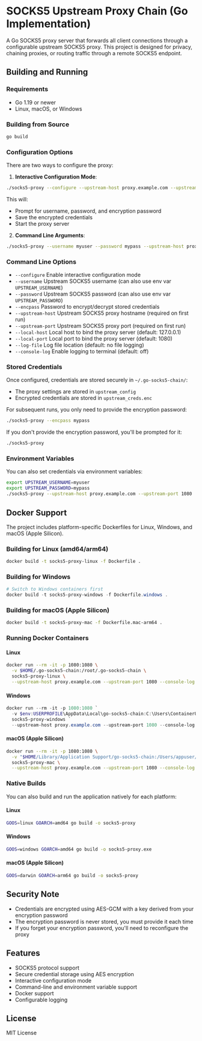 # SOCKS5 Upstream Proxy Chain (Go Implementation)

A Go SOCKS5 proxy server that forwards all client connections through a configurable upstream SOCKS5 proxy. This project is designed for privacy, chaining proxies, or routing traffic through a remote SOCKS5 endpoint.

## Building and Running

### Requirements
- Go 1.19 or newer
- Linux, macOS, or Windows

### Building from Source
```sh
go build
```

### Configuration Options

There are two ways to configure the proxy:

1. **Interactive Configuration Mode**:
```sh
./socks5-proxy --configure --upstream-host proxy.example.com --upstream-port 1080
```
This will:
- Prompt for username, password, and encryption password
- Save the encrypted credentials
- Start the proxy server

2. **Command Line Arguments**:
```sh
./socks5-proxy --username myuser --password mypass --upstream-host proxy.example.com --upstream-port 1080
```

### Command Line Options
- `--configure`        Enable interactive configuration mode
- `--username`        Upstream SOCKS5 username (can also use env var `UPSTREAM_USERNAME`)
- `--password`        Upstream SOCKS5 password (can also use env var `UPSTREAM_PASSWORD`)
- `--encpass`         Password to encrypt/decrypt stored credentials
- `--upstream-host`   Upstream SOCKS5 proxy hostname (required on first run)
- `--upstream-port`   Upstream SOCKS5 proxy port (required on first run)
- `--local-host`      Local host to bind the proxy server (default: 127.0.0.1)
- `--local-port`      Local port to bind the proxy server (default: 1080)
- `--log-file`        Log file location (default: no file logging)
- `--console-log`     Enable logging to terminal (default: off)

### Stored Credentials
Once configured, credentials are stored securely in `~/.go-socks5-chain/`:
- The proxy settings are stored in `upstream_config`
- Encrypted credentials are stored in `upstream_creds.enc`

For subsequent runs, you only need to provide the encryption password:
```sh
./socks5-proxy --encpass mypass
```

If you don't provide the encryption password, you'll be prompted for it:
```sh
./socks5-proxy
```

### Environment Variables
You can also set credentials via environment variables:
```sh
export UPSTREAM_USERNAME=myuser
export UPSTREAM_PASSWORD=mypass
./socks5-proxy --upstream-host proxy.example.com --upstream-port 1080
```

## Docker Support

The project includes platform-specific Dockerfiles for Linux, Windows, and macOS (Apple Silicon).

### Building for Linux (amd64/arm64)
```sh
docker build -t socks5-proxy-linux -f Dockerfile .
```

### Building for Windows
```powershell
# Switch to Windows containers first
docker build -t socks5-proxy-windows -f Dockerfile.windows .
```

### Building for macOS (Apple Silicon)
```sh
docker build -t socks5-proxy-mac -f Dockerfile.mac-arm64 .
```

### Running Docker Containers

#### Linux
```sh
docker run --rm -it -p 1080:1080 \
  -v $HOME/.go-socks5-chain:/root/.go-socks5-chain \
  socks5-proxy-linux \
  --upstream-host proxy.example.com --upstream-port 1080 --console-log
```

#### Windows
```powershell
docker run --rm -it -p 1080:1080 `
  -v $env:USERPROFILE\AppData\Local\go-socks5-chain:C:\Users\ContainerUser\AppData\Local\go-socks5-chain `
  socks5-proxy-windows `
  --upstream-host proxy.example.com --upstream-port 1080 --console-log
```

#### macOS (Apple Silicon)
```sh
docker run --rm -it -p 1080:1080 \
  -v "$HOME/Library/Application Support/go-socks5-chain:/Users/appuser/Library/Application Support/go-socks5-chain" \
  socks5-proxy-mac \
  --upstream-host proxy.example.com --upstream-port 1080 --console-log
```

### Native Builds

You can also build and run the application natively for each platform:

#### Linux
```sh
GOOS=linux GOARCH=amd64 go build -o socks5-proxy
```

#### Windows
```sh
GOOS=windows GOARCH=amd64 go build -o socks5-proxy.exe
```

#### macOS (Apple Silicon)
```sh
GOOS=darwin GOARCH=arm64 go build -o socks5-proxy
```

## Security Note
- Credentials are encrypted using AES-GCM with a key derived from your encryption password
- The encryption password is never stored, you must provide it each time
- If you forget your encryption password, you'll need to reconfigure the proxy

## Features
- SOCKS5 protocol support
- Secure credential storage using AES encryption
- Interactive configuration mode
- Command-line and environment variable support
- Docker support
- Configurable logging

## License
MIT License
